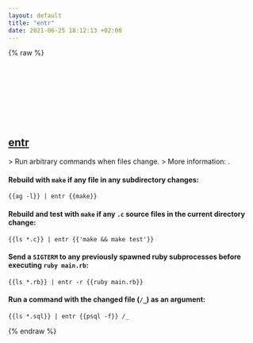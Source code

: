 ```yaml
---
layout: default
title: "entr"
date: 2021-06-25 18:12:13 +02:00
---
```

{% raw %}
<h2 id="entr">
  <a href="/en/common/entr.html">entr</a> <a href="#entr"><svg class="icon">
    <use href="/assets/images/unicode_sprite.svg#link" />
  </svg></a>
</h2>
> Run arbitrary commands when files change.
> More information: <https://manned.org/entr>.

#### Rebuild with `make` if any file in any subdirectory changes:
```shell
{{ag -l}} | entr {{make}}
```
#### Rebuild and test with `make` if any `.c` source files in the current directory change:
```shell
{{ls *.c}} | entr {{'make && make test'}}
```
#### Send a `SIGTERM` to any previously spawned ruby subprocesses before executing `ruby main.rb`:
```shell
{{ls *.rb}} | entr -r {{ruby main.rb}}
```
#### Run a command with the changed file (`/_`) as an argument:
```shell
{{ls *.sql}} | entr {{psql -f}} /_
```
{% endraw %}